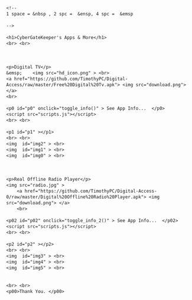 <html>
  <head>
    <link href="styles.css" rel="stylesheet">
  </head>
  <body>
	
	<!--
	1 space = &nbsp , 2 spc =  &ensp, 4 spc =  &emsp
	
	-->
	
    <h1>CyberGateKeeper's Apps & More</h1>
	<br> <br>
	
	
	
    <p>Digital TV</p>
	&emsp;    <img src="hd_icon.png" > <br>
    <a href="https://github.com/TimothyPC/Digital-Access/raw/master/Free%20Digital%20Tv.apk"> <img src="download.png"> </a> 
    <br>
	
	<p0 id="p0" onclick="toggle_info()" > See App Info...  </p0> 
	<script src="scripts.js"></script>
	<br> <br>
	
	<p1 id="p1" ></p1>
	<br> <br>
	<img  id="img2" > <br>
	<img  id="img1" > <br>
	<img  id="img0" > <br>

	
	
	<p>Real Offline Radio Player</p>
	<img src="radio.jpg" > 
        <a href="https://github.com/TimothyPC/Digital-Access-0/raw/master/Digital%20Offline%20Radio%20Player.apk"> <img src="download.png"> </a> 
        <br>
	
	<p02 id="p02" onclick="toggle_info_2()" > See App Info...  </p02> 
	<script src="scripts.js"></script>
	<br> <br>
	
	<p2 id="p2" ></p2>
	<br> <br>
	<img  id="img3" > <br>
	<img  id="img4" > <br>
	<img  id="img5" > <br>
	
	
	<br> <br>
	<p00>Thank You. </p00>
	
  </body>
</html>		
